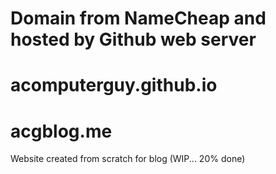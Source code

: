 # Domain from NameCheap and hosted by Github web server
# acomputerguy.github.io
# acgblog.me
Website created from scratch for blog
(WIP... 20% done)
